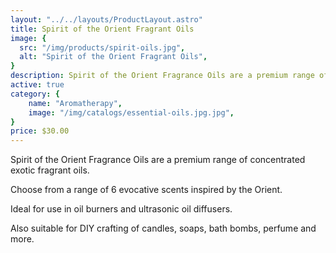 ```yaml
---
layout: "../../layouts/ProductLayout.astro"
title: Spirit of the Orient Fragrant Oils
image: {
  src: "/img/products/spirit-oils.jpg",
  alt: "Spirit of the Orient Fragrant Oils",
}
description: Spirit of the Orient Fragrance Oils are a premium range of concentrated exotic fragrant oils.
active: true
category: {
    name: "Aromatherapy",
    image: "/img/catalogs/essential-oils.jpg.jpg",
}
price: $30.00
---
```


Spirit of the Orient Fragrance Oils are a premium range of concentrated exotic fragrant oils.

Choose from a range of 6 evocative scents inspired by the Orient.

Ideal for use in oil burners and ultrasonic oil diffusers.

Also suitable for DIY crafting of candles, soaps, bath bombs, perfume and more.